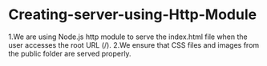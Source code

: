 # Creating-server-using-Http-Module
1.We are using Node.js http module to serve the index.html file when the user accesses the root URL (/). 
2.We ensure that CSS files and images from the public folder are served properly.
